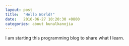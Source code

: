 ```yaml
---
layout: post
title:  "Hello World!"
date:   2016-06-27 10:20:30 +0800
categories: about kunalkanojia
---
```


I am starting this programming blog to share what I learn.

